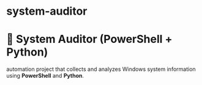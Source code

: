 # system-auditor
# 🧩 System Auditor (PowerShell + Python)
automation project that collects and analyzes Windows system information using **PowerShell** and **Python**.